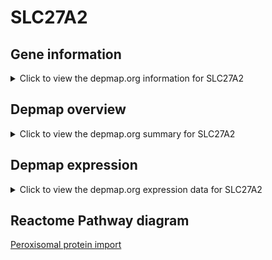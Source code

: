 <h1>SLC27A2</h1>

<h2>Gene information</h2>
<details>
  <summary>Click to view the depmap.org information for SLC27A2</summary>
  <iframe src="https://depmap.org/portal/gene/SLC27A2?tab=about" style="border:none;width:100%;height:800px"></iframe>
</details>

<h2>Depmap overview</h2>
<details>
  <summary>Click to view the depmap.org summary for SLC27A2</summary>
  <iframe src="https://depmap.org/portal/gene/SLC27A2?tab=overview" style="border:none;width:100%;height:800px"></iframe>
</details>

<h2>Depmap expression</h2>
<details>
  <summary>Click to view the depmap.org expression data for SLC27A2</summary>
  <iframe src="https://depmap.org/portal/gene/SLC27A2?tab=characterization" style="border:none;width:100%;height:800px"></iframe>
</details>



<h2>Reactome Pathway diagram</h2>
<a href="https://reactome.org/PathwayBrowser/#/R-HSA-9033241" target="_BLANK">Peroxisomal protein import</a>



